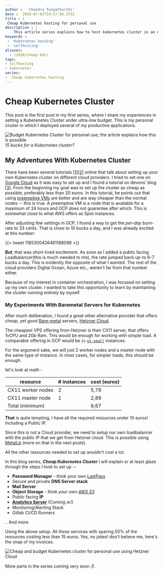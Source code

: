 ```yaml
---
author :  'Chandra Tungathurthi'
date :  2020-07-01T14:57:56.375Z
title : |
 Cheap Kubernetes hosting for personal use
description : |
    This article series explains how to host kubernetes cluster in an ultra low budget of 15 euros or less for non-production loads
keywords :  
 - 'Kubernetes hosting'
 - 'selfhosting'
aliases:
  - /2020/cheap-k8s/
tags: 
- selfhosting
- kubernetes
series:
-  Cheap kubernetes hosting 
---
```

Cheap Kubernetes Cluster
=====================
This post is the first post in my first series, where I share my experiences in setting a Kuberenetes Cluster under ultra-low budget. This is my personal cluster in which I deployed several of my productive applications.

![Budget Kubernetes Cluster for personal use; the article explains how this is possible](/img/best-price.png)
*15 bucks for a Kubernetes cluster?*

## My Adventures With Kubernetes Cluster

There have been several tutorials [\[1\]](https://www.replex.io/blog/the-ultimate-kubernetes-cost-guide-aws-vs-gce-vs-azure-vs-digital-ocean)[\[2\]](https://medium.com/datadriveninvestor/the-easiest-and-cheapest-way-to-try-kubernetes-for-yourself-d7367ff1d6e) online that talk about setting up your own Kubernetes cluster on different cloud providers. I tried to set one on [Google Cloud](https://cloud.google.com/free) as it was easy to set up and I found a tutorial on devons' blog [\[3\]](https://devonblog.com/containers/affordable-kubernetes-cluster/). From the beginning my goal was to set up the cluster as cheap as possible, preferably less than 20 euros. In this tutorial, he points out that using [preemptive VMs](https://cloud.google.com/kubernetes-engine/docs/how-to/preemptible-vms) are better and are way cheaper than the normal nodes -- this is true. A preemptive VM is a node that is available for a maximum of 24 hours and GCP does not guarantee after which. This is somewhat close to what AWS offers as Spot instances.

After adjusting few settings in GCP, I found a way to get the _per-day_ burn-rate to 33 cents. That is close to 10 bucks a day, and I was already excited at this number:


{{< tweet 1185300426461188098 >}}


_**But**_, that was short-lived excitement. As soon as I added a public facing Loadbalancer(this is much-needed to me), the rate jumped back up-to 6-7 bucks a day. This is evidently the opposite of what I wanted. The rest of the cloud providers Digital Ocean, Azure etc., weren't far from that number either.

Because of my interest in container orchestration, I was focused on setting up my own cluster. I wanted to take this opportunity to learn by maintaining the cluster running entirely by myself.

### My Experiments With Baremetal Servers for Kubernetes

After much deliberation, I found a great other alternative provider that offers cheap, yet good [Bare-metal](https://en.wikipedia.org/wiki/Bare-metal_server) servers, [Hetzner Cloud](https://www.hetzner.com/).

The cheapest VPS offering from Hetzner is their CX11 server, that offers 1vCPU and 2Gb Ram. This would be enough for working with simple load. A comparable offering in GCP would be `2x` [`g1-small`](https://cloud.google.com/compute/docs/machine-types#machine_types) instances.

For the argument sake, we will just 2 worker nodes and a master node with the same type of instance. In most cases, for simpler loads, this should be enough.

let's look at math -


| resource | # instances | cost (euros) |
|------------------- |------------- |-------------- |
| CX11 worker nodes | 2 | 5,78 |
| CX11 master node | 1 | 2,89 | | Floating IP | 1 | 1 | 
| Total (minimum) | | 9,67 |

**That** is quite tempting, I have all the required resources under 10 euros! Including a Public IP.

Since this is not a Cloud provider, we need to setup our own loadbalancer with the public IP that we get from Hetzner cloud. This is possible using [MetalLb](https://metallb.universe.tf/) (more on that in the next posts).

All the other resources needed to set up wouldn't cost a lot.

In this blog series, **_Cheap Kubernetes Cluster_** I will explain or at least glaze through the steps I took to set up --

*   **Password Manager** - think your own [LastPass](https://www.lastpass.com/de)
*   Secure and private **DNS Server stack**
*   **Mail Server**
*   **Object Storage** - _think your own_ [_AWS S3_](https://aws.amazon.com/s3/)
*   Public facing **IP**
*   [**Analytics Server**](https://plausible.io) (Coming 🔜!)
*   Monitoring/Alerting Stack
*   Gitlab CI/CD Runners

.. And more.

Using the above setup. All _these_ services with sparing 50% of the resources costing less than 15 euros. Yes, no jokes! don't believe me, here's the snap of my invoices.

![Cheap and budget Kubernetes cluster for personal use using Hetzner Cloud](/img/invoice.png)


More parts in the series coming very soon ✌️.